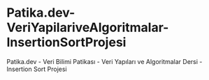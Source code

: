 # Patika.dev-VeriYapilariveAlgoritmalar-InsertionSortProjesi
Patika.dev - Veri Bilimi Patikası - Veri Yapıları ve Algoritmalar Dersi - Insertion Sort Projesi
